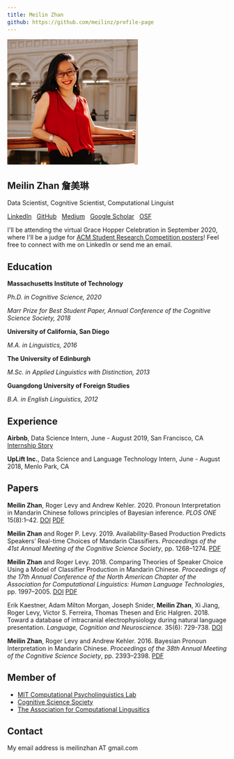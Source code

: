 ```yaml
---
title: Meilin Zhan
github: https://github.com/meilinz/profile-page
---
```


![](./assets/profile_0.jpg)

## Meilin Zhan 詹美琳

Data Scientist, Cognitive Scientist, Computational Linguist

[LinkedIn](https://www.linkedin.com/in/meilinzhan/) &nbsp;
[GitHub](https://github.com/meilinz) &nbsp;
[Medium](https://medium.com/@meilinzhan) &nbsp;
[Google Scholar](https://scholar.google.com/citations?user=OX7MvuMAAAAJ&hl=en) &nbsp;
[OSF](https://osf.io/kzdtj/)

I'll be attending the virtual Grace Hopper Celebration in September 2020, where I'll be a judge for [ACM Student Research Competition posters](https://ghc.anitab.org/speakers/tracks/#poster)! Feel free to connect with me on LinkedIn or send me an email.

## Education
**Massachusetts Institute of Technology**

*Ph.D. in Cognitive Science, 2020*

*Marr Prize for Best Student Paper, Annual Conference of the Cognitive Science Society, 2018*

**University of California, San Diego**

*M.A. in Linguistics, 2016*

**The University of Edinburgh**

*M.Sc. in Applied Linguistics with Distinction, 2013*

**Guangdong University of Foreign Studies**

*B.A. in English Linguistics, 2012*

## Experience
**Airbnb**,  Data Science Intern, June - August 2019, San Francisco, CA [Internship Story](https://medium.com/swlh/what-i-learned-from-airbnb-data-science-internship-c2936c3e94df)


**UpLift Inc.**, Data Science and Language Technology Intern, June - August 2018, Menlo Park, CA


## Papers
  **Meilin Zhan**, Roger Levy and Andrew Kehler. 2020. Pronoun Interpretation in Mandarin Chinese follows principles of Bayesian inference.  *PLOS ONE* 15(8):1–42. [DOI](https://journals.plos.org/plosone/article?id=10.1371/journal.pone.0237012) [PDF](https://journals.plos.org/plosone/article/file?id=10.1371/journal.pone.0237012&type=printable)
  
  **Meilin Zhan** and Roger P. Levy. 2019. Availability-Based Production Predicts Speakers’ Real-time Choices of Mandarin Classifiers.  *Proceedings of the 41st Annual Meeting of the Cognitive Science Society*, pp. 1268–1274. [PDF](https://cogsci.mindmodeling.org/2019/papers/0231/0231.pdf)

  **Meilin Zhan** and Roger Levy. 2018. Comparing Theories of Speaker Choice Using a Model of Classifier Production in Mandarin Chinese. *Proceedings of the 17th Annual Conference of the North American Chapter of the Association for Computational Linguistics: Human Language Technologies*, pp. 1997–2005. [DOI](https://www.aclweb.org/anthology/N18-1181/) [PDF](https://www.aclweb.org/anthology/N18-1181.pdf)

  Erik Kaestner, Adam Milton Morgan, Joseph Snider, **Meilin Zhan**, Xi Jiang, Roger Levy, Victor S. Ferreira, Thomas Thesen and Eric Halgren. 2018. Toward a database of intracranial electrophysiology during natural language presentation.  *Language, Cognition and Neuroscience.* 35(6): 729-738. [DOI](https://www.tandfonline.com/doi/abs/10.1080/23273798.2018.1500262?journalCode=plcp21)

  **Meilin Zhan**, Roger Levy and Andrew Kehler. 2016. Bayesian Pronoun Interpretation in Mandarin Chinese. *Proceedings of the 38th Annual Meeting of the Cognitive Science Society*, pp. 2393–2398. [PDF](https://cogsci.mindmodeling.org/2016/papers/0414/paper0414.pdf)

## Member of
- [MIT Computational Psycholinguistics Lab](http://cpl.mit.edu/)
- [Cognitive Science Society](https://cognitivesciencesociety.org/)
- [The Association for Computational Lingusitics](https://www.aclweb.org/portal/)

## Contact
My email address is meilinzhan AT gmail.com
<p>&nbsp;</p>